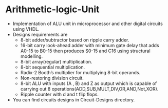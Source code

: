 # Arithmetic-logic-Unit
-  Implementation of ALU unit in microprocessor and other digital circuits using VHDL.
-  Designs requirements are
   -  8-bit adder/subtractor based on ripple carry adder.
   -  16-bit carry look-ahead adder with minimum gate delay that adds A0-15 to B0-15 then produces S0-15 and C16 using structural modelling.
   -  8-bit array(regular) multiplication.
   -  8-bit sequential multiplication.
   -  Radix-2 Booth’s multiplier for multiplying 8-bit operands.
   -  Non-restoring division circuit.
   -  8-bit ALU with inputs (A , B) and Z as output which is capable of carrying out 8 operations(ADD,SUB,MULT,DIV,OR,AND,Not,XOR).
   -  Ripple counter with d and t flip flops.
-  You can find circuits designs in Circuit-Designs directory.
